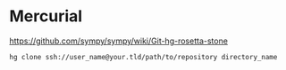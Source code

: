 # Mercurial

<https://github.com/sympy/sympy/wiki/Git-hg-rosetta-stone>

    hg clone ssh://user_name@your.tld/path/to/repository directory_name
